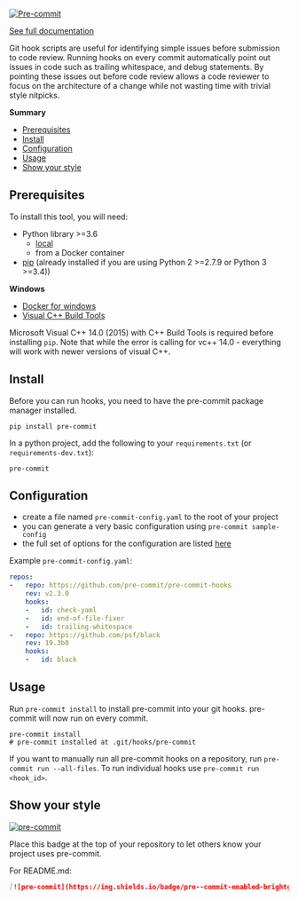 [![Pre-commit](https://pre-commit.com/logo-top-shelf.png)](https://pre-commit.com/)

[See full documentation](https://pre-commit.com/)

Git hook scripts are useful for identifying simple issues before submission to code review.
Running hooks on every commit automatically point out issues in code such as trailing whitespace, and debug statements.
By pointing these issues out before code review allows a code reviewer to focus on the architecture of a change while not wasting time with trivial style nitpicks.

**Summary**

- [Prerequisites](#prerequisites)
- [Install](#install)
- [Configuration](#configuration)
- [Usage](#Usage)
- [Show your style](#show-your-style)

## Prerequisites

To install this tool, you will need:
- Python library >=3.6
    - [local](https://www.python.org/downloads/)
    - from a Docker container
- [pip](https://pip.pypa.io/en/stable/installing/) (already installed if you are using Python 2 >=2.7.9 or Python 3 >=3.4))

**Windows**

- [Docker for windows](https://docs.docker.com/docker-for-windows/)
- [Visual C++ Build Tools](https://visualstudio.microsoft.com/visual-cpp-build-tools/)

Microsoft Visual C++ 14.0 (2015) with C++ Build Tools is required before installing `pip`.
Note that while the error is calling for vc++ 14.0 - everything will work with newer versions of visual C++.

## Install

Before you can run hooks, you need to have the pre-commit package manager installed.

```shell script
pip install pre-commit
```

In a python project, add the following to your `requirements.txt` (or `requirements-dev.txt`):

```shell script
pre-commit
```

## Configuration

- create a file named `pre-commit-config.yaml` to the root of your project
- you can generate a very basic configuration using `pre-commit sample-config`
- the full set of options for the configuration are listed [here](https://pre-commit.com/#plugins)

Example `pre-commit-config.yaml`:

```yaml
repos:
-   repo: https://github.com/pre-commit/pre-commit-hooks
    rev: v2.3.0
    hooks:
    -   id: check-yaml
    -   id: end-of-file-fixer
    -   id: trailing-whitespace
-   repo: https://github.com/psf/black
    rev: 19.3b0
    hooks:
    -   id: black
```

## Usage

Run `pre-commit install` to install pre-commit into your git hooks.
pre-commit will now run on every commit.

```shell script
pre-commit install
# pre-commit installed at .git/hooks/pre-commit
```

If you want to manually run all pre-commit hooks on a repository, run `pre-commit run --all-files`.
To run individual hooks use `pre-commit run <hook_id>`.

## Show your style

[![pre-commit](https://img.shields.io/badge/pre--commit-enabled-brightgreen?logo=pre-commit&logoColor=white)](https://github.com/pre-commit/pre-commit)

Place this badge at the top of your repository to let others know your project uses pre-commit.

For README.md:

```markdown
[![pre-commit](https://img.shields.io/badge/pre--commit-enabled-brightgreen?logo=pre-commit&logoColor=white)](https://github.com/pre-commit/pre-commit)
```
